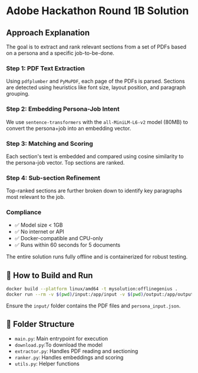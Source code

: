 # Adobe Hackathon Round 1B Solution

## Approach Explanation

The goal is to extract and rank relevant sections from a set of PDFs based on a persona and a specific job-to-be-done.

### Step 1: PDF Text Extraction
Using `pdfplumber` and `PyMuPDF`, each page of the PDFs is parsed. Sections are detected using heuristics like font size, layout position, and paragraph grouping.

### Step 2: Embedding Persona-Job Intent
We use `sentence-transformers` with the `all-MiniLM-L6-v2` model (80MB) to convert the persona+job into an embedding vector.

### Step 3: Matching and Scoring
Each section's text is embedded and compared using cosine similarity to the persona-job vector. Top sections are ranked.

### Step 4: Sub-section Refinement
Top-ranked sections are further broken down to identify key paragraphs most relevant to the job.

### Compliance
- ✅ Model size < 1GB
- ✅ No internet or API
- ✅ Docker-compatible and CPU-only
- ✅ Runs within 60 seconds for 5 documents

The entire solution runs fully offline and is containerized for robust testing.

## 🔧 How to Build and Run

```bash
docker build --platform linux/amd64 -t mysolution:offlinegenius .
docker run --rm -v $(pwd)/input:/app/input -v $(pwd)/output:/app/output --network none mysolution:offlinegenius
```

Ensure the `input/` folder contains the PDF files and `persona_input.json`.

## 📁 Folder Structure

- `main.py`: Main entrypoint for execution
- `download.py`:To download the model
- `extractor.py`: Handles PDF reading and sectioning
- `ranker.py`: Handles embeddings and scoring
- `utils.py`: Helper functions
